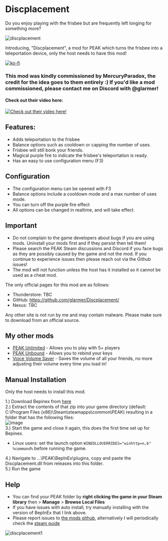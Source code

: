 # Discplacement

Do you enjoy playing with the frisbee but are frequently left longing for something more? <br>

![discplacement](https://glarmer.xyz/images/discplacement/head.gif)

Introducing, "Discplacement", a mod for PEAK which turns the frisbee into a teleportation device, only the host needs to have this mod! 

[![ko-fi](https://ko-fi.com/img/githubbutton_sm.svg)](https://ko-fi.com/Q5Q7IFRUH)

### This mod was kindly commissioned by MercuryParadox, the credit for the idea goes to them entirely :) If you'd like a mod commissioned, please contact me on Discord with @glarmer! 

#### Check out their video here: <br>
[![Check out their video here!](https://img.youtube.com/vi/DYdIr8hYtEA/0.jpg)](https://youtu.be/DYdIr8hYtEA)

## Features:
- Adds teleportation to the frisbee
- Balance options such as cooldown or capping the number of uses.
- Frisbee will still bonk your friends.
- Magical purple fire to indicate the frisbee's teleportation is ready.
- Has an easy to use configuration menu (F3)

## Configuration
- The configuration menu can be opened with F3
- Balance options include a cooldown mode and a max number of uses mode.
- You can turn off the purple fire effect
- All options can be changed in realtime, and will take effect.
  
## Important
- Do not complain to the game developers about bugs if you are using mods. Uninstall your mods first and if they persist then tell them!
- Please search the PEAK Steam discussions and Discord if you face bugs as they are possibly caused by the game and not the mod. If you continue to experience issues then please reach out via the Github issues!
- The mod will not function unless the host has it installed so it cannot be used as a cheat mod.

The only official pages for this mod are as follows:
- Thunderstore: TBC
- GitHub: https://github.com/glarmer/Discplacement/
- Nexus: TBC

Any other site is not run by me and may contain malware. Please make sure to download from an official source.

## My other mods

- [PEAK Unlimited](https://thunderstore.io/c/peak/p/glarmer/PEAK_Unlimited/) - Allows you to play with 5+ players
- [PEAK Unbound](https://thunderstore.io/c/peak/p/glarmer/PEAK_Unbound/) - Allows you to rebind your keys
- [Voice Volume Saver](https://thunderstore.io/c/peak/p/glarmer/PEAK_Voice_Volume_Saver/) - Saves the volume of all your friends, no more adjusting their volume every time you load in!

## Manual Installation
Only the host needs to install this mod. 

1.) Download Bepinex from [here](https://github.com/BepInEx/BepInEx/releases/download/v5.4.23.3/BepInEx_win_x64_5.4.23.3.zip) <br>
2.) Extract the contents of that zip into your game directory (default: C:\Program Files (x86)\Steam\steamapps\common\PEAK) resulting in a folder that has the following files: <br>
![image](https://github.com/user-attachments/assets/403d9a1d-16a4-409c-a046-bc56141ac0ca) <br>
3.) Start the game and close it again, this does the first time set up for Bepinex. <br>
- Linux users: set the launch option `WINEDLLOVERRIDES="winhttp=n,b" %command%` before running the game.
  
4.) Navigate to ...\PEAK\BepInEx\plugins, copy and paste the Discplacement.dll from releases into this folder. <br>
5.) Run the game <br>

## Help
- You can find your PEAK folder by **right clicking the game in your Steam library** then > **Manage** > **Browse Local Files**
- If you have issues with auto install, try manually installing with the version of BepInEx that I link above.
- Please report issues to [the mods github](https://github.com/glarmer/PEAK-Unlimited/), alternatively I will periodically check the [steam guide](https://steamcommunity.com/sharedfiles/filedetails/?id=3501916945&tscn=1750268995)

![discplacement1](https://glarmer.xyz/images/discplacement/discplacement1.gif)

